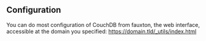 ## Configuration

You can do most configuration of CouchDB from fauxton, the web interface, accessible at the domain you specified: https://domain.tld/_utils/index.html
